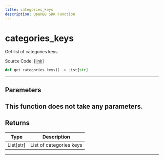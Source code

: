 ```yaml
---
title: categories_keys
description: OpenBB SDK Function
---
```


# categories_keys

Get list of categories keys

Source Code: [[link](https://github.com/OpenBB-finance/OpenBBTerminal/tree/main/openbb_terminal/cryptocurrency/discovery/pycoingecko_model.py#L115)]
```python
def get_categories_keys() -> List[str]
```
---
## Parameters
This function does not take any parameters.
---
## Returns
| Type | Description |
| ---- | ----------- |
| List[str] | List of categories keys |
---
